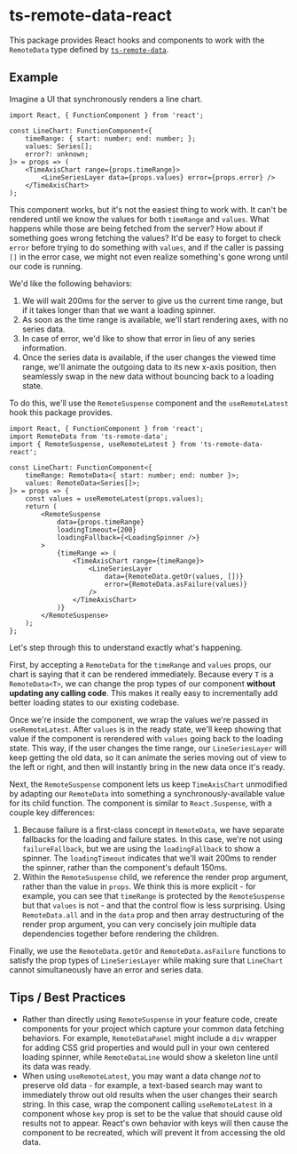 # ts-remote-data-react

This package provides React hooks and components to work with the `RemoteData` type defined by [`ts-remote-data`](https://www.npmjs.com/package/ts-remote-data).

## Example

Imagine a UI that synchronously renders a line chart.

```typescriptreact
import React, { FunctionComponent } from 'react';

const LineChart: FunctionComponent<{
    timeRange: { start: number; end: number; };
    values: Series[];
    error?: unknown;
}> = props => (
    <TimeAxisChart range={props.timeRange}>
        <LineSeriesLayer data={props.values} error={props.error} />
    </TimeAxisChart>
);
```

This component works, but it's not the easiest thing to work with.
It can't be rendered until we know the values for both `timeRange` and `values`.
What happens while those are being fetched from the server?
How about if something goes wrong fetching the values?
It'd be easy to forget to check `error` before trying to do something with `values`, and if the caller is passing `[]` in the error case, we might not even realize something's gone wrong until our code is running.

We'd like the following behaviors:

1. We will wait 200ms for the server to give us the current time range, but if it takes longer than that we want a loading spinner.
2. As soon as the time range is available, we'll start rendering axes, with no series data.
3. In case of error, we'd like to show that error in lieu of any series information.
4. Once the series data is available, if the user changes the viewed time range, we'll animate the outgoing data to its new x-axis position, then seamlessly swap in the new data without bouncing back to a loading state.

To do this, we'll use the `RemoteSuspense` component and the `useRemoteLatest` hook this package provides.

```typescriptreact
import React, { FunctionComponent } from 'react';
import RemoteData from 'ts-remote-data';
import { RemoteSuspense, useRemoteLatest } from 'ts-remote-data-react';

const LineChart: FunctionComponent<{
    timeRange: RemoteData<{ start: number; end: number }>;
    values: RemoteData<Series[]>;
}> = props => {
    const values = useRemoteLatest(props.values);
    return (
        <RemoteSuspense
            data={props.timeRange}
            loadingTimeout={200}
            loadingFallback={<LoadingSpinner />}
        >
            {timeRange => (
                <TimeAxisChart range={timeRange}>
                    <LineSeriesLayer
                        data={RemoteData.getOr(values, [])}
                        error={RemoteData.asFailure(values)}
                    />
                </TimeAxisChart>
            )}
        </RemoteSuspense>
    );
};
```

Let's step through this to understand exactly what's happening.

First, by accepting a `RemoteData` for the `timeRange` and `values` props, our chart is saying that it can be rendered immediately.
Because every `T` is a `RemoteData<T>`, we can change the prop types of our component **without updating any calling code**. This makes it really easy to incrementally add better loading states to our existing codebase.

Once we're inside the component, we wrap the values we're passed in `useRemoteLatest`.
After `values` is in the ready state, we'll keep showing that value if the component is rerendered with `values` going back to the loading state.
This way, if the user changes the time range, our `LineSeriesLayer` will keep getting the old data, so it can animate the series moving out of view to the left or right, and then will instantly bring in the new data once it's ready.

Next, the `RemoteSuspense` component lets us keep `TimeAxisChart` unmodified by adapting our `RemoteData` into something a synchronously-available value for its child function.
The component is similar to `React.Suspense`, with a couple key differences:

1. Because failure is a first-class concept in `RemoteData`, we have separate fallbacks for the loading and failure states.
   In this case, we're not using `failureFallback`, but we are using the `loadingFallback` to show a spinner.
   The `loadingTimeout` indicates that we'll wait 200ms to render the spinner, rather than the component's default 150ms.
2. Within the `RemoteSuspense` child, we reference the render prop argument, rather than the value in `props`.
   We think this is more explicit - for example, you can see that `timeRange` is protected by the `RemoteSuspense` but that `values` is not - and that the control flow is less surprising.
   Using `RemoteData.all` and in the `data` prop and then array destructuring of the render prop argument, you can very concisely join multiple data dependencies together before rendering the children.

Finally, we use the `RemoteData.getOr` and `RemoteData.asFailure` functions to satisfy the prop types of `LineSeriesLayer` while making sure that `LineChart` cannot simultaneously have an error and series data.

## Tips / Best Practices

* Rather than directly using `RemoteSuspense` in your feature code, create components for your project which capture your common data fetching behaviors.
  For example, `RemoteDataPanel` might include a `div` wrapper for adding CSS grid properties and would pull in your own centered loading spinner, while `RemoteDataLine` would show a skeleton line until its data was ready.
* When using `useRemoteLatest`, you may want a data change _not_ to preserve old data - for example, a text-based search may want to immediately throw out old results when the user changes their search string.
  In this case, wrap the component calling `useRemoteLatest` in a component whose `key` prop is set to be the value that should cause old results not to appear.
  React's own behavior with keys will then cause the component to be recreated, which will prevent it from accessing the old data.
